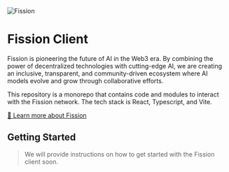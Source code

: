 <picture>
  <source media="(prefers-color-scheme: dark)" srcset="https://github.com/user-attachments/assets/0404f70f-9746-4a22-971a-365075f4fdb5">
  <img alt="Fission" src="https://github.com/user-attachments/assets/5424b4ed-0696-4ce7-8baf-8ce898a20f4f">
</picture>


# Fission Client

Fission is pioneering the future of AI in the Web3 era. By combining the power of decentralized technologies with cutting-edge AI, we are creating an inclusive, transparent, and community-driven ecosystem where AI models evolve and grow through collaborative efforts.

This repository is a monorepo that contains code and modules to interact with the Fission network. The tech stack is React, Typescript, and Vite.

[📖 Learn more about Fission](https://docs.fission.lol/)

## Getting Started

> We will provide instructions on how to get started with the Fission client soon.

